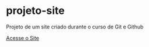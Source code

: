 # projeto-site
 Projeto de um site criado durante o curso de Git e Github

[Acesse o Site](https://celmarpa.github.io/projeto-site/)
